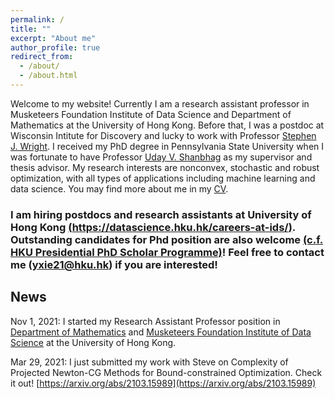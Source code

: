 ```yaml
---
permalink: /
title: ""
excerpt: "About me"
author_profile: true
redirect_from: 
  - /about/
  - /about.html
---
```



Welcome to my website! Currently I am a research assistant professor in Musketeers Foundation Institute of Data Science and Department of Mathematics at the University of Hong Kong. Before that, I was a postdoc at Wisconsin Intitute for Discovery and lucky to work with Professor [Stephen J. Wright](http://pages.cs.wisc.edu/~swright/). I received my PhD degree in Pennsylvania State University when I was fortunate to have Professor [Uday V. Shanbhag](http://www.personal.psu.edu/vvs3/) as my supervisor and thesis advisor. My research interests are nonconvex, stochastic and robust optimization, with all types of applications including machine learning and data science. You may find more about me in my [CV](https://yue-xie.github.io/files/CV_YueXie_2022.pdf).

### I am hiring postdocs and research assistants at University of Hong Kong [(https://datascience.hku.hk/careers-at-ids/)](https://datascience.hku.hk/careers-at-ids/). Outstanding candidates for Phd position are also welcome [(c.f. HKU Presidential PhD Scholar Programme)](https://gradsch.hku.hk/gradsch/prospective-students/scholarship-funding-and-fees#1)! Feel free to contact me (yxie21@hku.hk) if you are interested! 

## News

Nov 1, 2021: I started my Research Assistant Professor position in [Department of Mathematics](https://hkumath.hku.hk/web/index.php) and [Musketeers Foundation Institute of Data Science](https://datascience.hku.hk) at the University of Hong Kong.

Mar 29, 2021: I just submitted my work with Steve on Complexity of Projected Newton-CG Methods for Bound-constrained Optimization. Check it out! [https://arxiv.org/abs/2103.15989](https://arxiv.org/abs/2103.15989)
